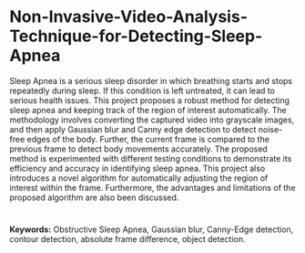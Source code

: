 # Non-Invasive-Video-Analysis-Technique-for-Detecting-Sleep-Apnea
Sleep Apnea is a serious sleep disorder in which breathing starts and stops repeatedly during sleep. If this condition is left untreated, it can lead to serious health issues. This project proposes a robust method for detecting sleep apnea and keeping track of the region of interest automatically. The methodology involves converting the captured video into grayscale images, and then apply Gaussian blur and Canny edge detection to detect noise-free edges of the body. Further, the current frame is compared to the previous frame to detect body movements accurately. The proposed method is experimented with different testing conditions to demonstrate its efficiency and accuracy in identifying sleep apnea. This project also introduces a novel algorithm for automatically adjusting the region of interest within the frame. Furthermore, the advantages and limitations of the proposed algorithm are also been discussed.
#
**Keywords:** Obstructive Sleep Apnea, Gaussian blur, Canny-Edge detection, contour detection, absolute frame difference, object detection.
